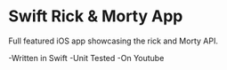 # Swift Rick & Morty App

Full featured iOS app showcasing the rick and Morty API.

-Written in Swift
-Unit Tested
-On Youtube
